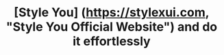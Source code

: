 # <div align="center">[Style You] (https://stylexui.com, "Style You Official Website") and do it effortlessly</div>
